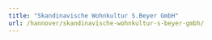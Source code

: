 ```yaml
---
title: "Skandinavische Wohnkultur S.Beyer GmbH"
url: /hannover/skandinavische-wohnkultur-s-beyer-gmbh/
---
```

